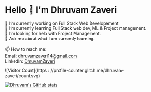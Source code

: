 <h1>Hello 👋 I'm Dhruvam Zaveri</h1>

🔭 I’m currently working on Full Stack Web Developement<br>
🌱 I’m currently learning Full Stack web dev, ML & Project management.
<br>🤔 I’m looking for help with Project Management.
<br>💬 Ask me about what I am currently learning.
<br><br>📫 How to reach me: 
  <br>Email: <a href="dhruvamzaveri14@gmail.com">dhruvamzaveri14@gmail.com</a>
  <br>LinkedIn: <a href="https://www.linkedin.com/in/dhruvam-zaveri/">DhruvamZaveri</a>
  
![Visitor Count](https : //profile-counter.glitch.me/dhruvam-zaveri/count.svg)

[![Dhruvam's GitHub stats](https://github-readme-stats.vercel.app/api?username=dhruvam-zaveri)](https://github.com/anuraghazra/github-readme-stats)
